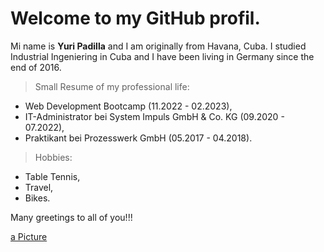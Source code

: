 # Welcome to my GitHub profil.

Mi name is **Yuri Padilla** and I am originally from Havana, Cuba. I studied Industrial Ingeniering in Cuba and I have been living in Germany since the end of 2016.

> Small Resume of my professional life:
- Web Development Bootcamp (11.2022 - 02.2023),
- IT-Administrator bei System Impuls GmbH & Co. KG (09.2020 - 07.2022),
- Praktikant bei Prozesswerk GmbH (05.2017 - 04.2018).

> Hobbies:
- Table Tennis,
- Travel,
- Bikes.

Many greetings to all of you!!!

[a Picture](https://tenor.com/view/smiley-gif-25348437)
